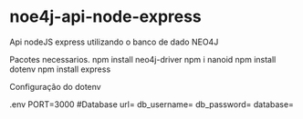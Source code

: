 # noe4j-api-node-express

Api nodeJS express utilizando o banco de dado NEO4J


Pacotes necessarios. 
npm install neo4j-driver
npm i nanoid
npm install dotenv
npm install express


Configuração do dotenv

.env
PORT=3000
#Database
url=
db_username=
db_password=
database=